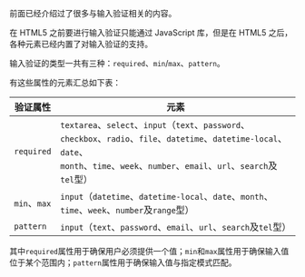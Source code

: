 前面已经介绍过了很多与输入验证相关的内容。

在 HTML5 之前要进行输入验证只能通过 JavaScript 库，但是在 HTML5 之后，各种元素已经内置了对输入验证的支持。

输入验证的类型一共有三种：`required`、`min`/`max`、`pattern`。

有这些属性的元素汇总如下表：

| 验证属性     | 元素                                                         |
| ------------ | ------------------------------------------------------------ |
| `required`   | `textarea`、`select`、`input`（`text`、`password`、`checkbox`、`radio`、`file`、`datetime`、`datetime-local`、`date`、<br />`month`、`time`、`week`、`number`、`email`、`url`、`search`及`tel`型） |
| `min`、`max` | `input`（`datetime`、`datetime-local`、`date`、`month`、`time`、`week`、`number`及`range`型） |
| `pattern`    | `input`（`text`、`password`、`email`、`url`、`search`及`tel`型） |

其中`required`属性用于确保用户必须提供一个值；`min`和`max`属性用于确保输入值位于某个范围内；`pattern`属性用于确保输入值与指定模式匹配。